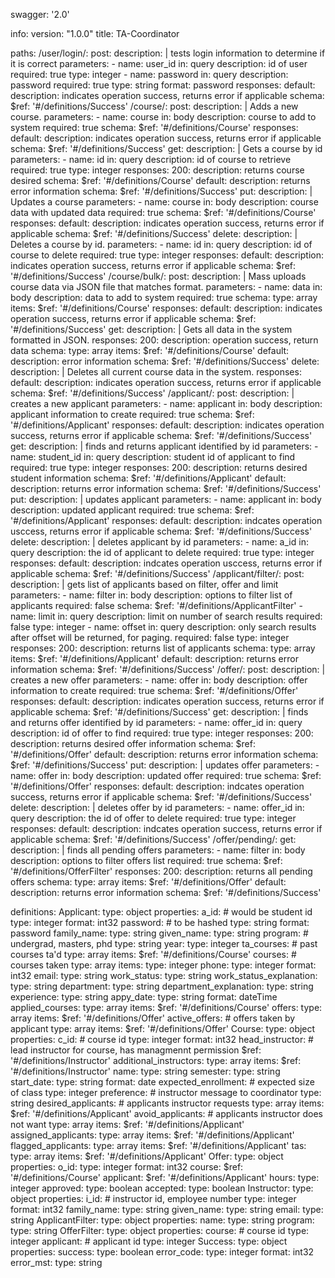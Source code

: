 swagger: '2.0'

info:
  version: "1.0.0"
  title: TA-Coordinator

paths:
  /user/login/:
    post:
      description: |
        tests login information to determine if it is correct
      parameters:
        - name: user_id
          in: query
          description: id of user
          required: true
          type: integer
        - name: password
          in: query
          description: password
          required: true
          type: string
          format: password
      responses:
        default: 
          description: indicates operation success, returns error if applicable
          schema:
            $ref: '#/definitions/Success'
  /course/:
    post:
      description: |
        Adds a new course.
      parameters:
        - name: course
          in: body
          description: course to add to system
          required: true
          schema:
            $ref: '#/definitions/Course'
      responses:
        default:
          description: indicates operation success, returns error if applicable
          schema:
            $ref: '#/definitions/Success'
    get:
      description: |
        Gets a course by id
      parameters:
        - name: id
          in: query
          description: id of course to retrieve
          required: true
          type: integer
      responses:
        200:
          description: returns course desired
          schema:
            $ref: '#/definitions/Course'
        default:
          description: returns error information
          schema:
            $ref: '#/definitions/Success'
    put:
      description: |
        Updates a course
      parameters:
        - name: course
          in: body
          description: course data with updated data
          required: true
          schema:
            $ref: '#/definitions/Course'
      responses:
        default:
          description: indicates operation success, returns error if applicable
          schema:
            $ref: '#/definitions/Success'
    delete:
      description: |
        Deletes a course by id.
      parameters:
        - name: id
          in: query
          description: id of course to delete
          required: true
          type: integer
      responses:
        default:
          description: indicates operation success, returns error if applicable
          schema:
            $ref: '#/definitions/Success'
  /course/bulk/:
    post:
      description: |
        Mass uploads course data via JSON file that matches format.
      parameters:
        - name: data
          in: body
          description: data to add to system
          required: true
          schema:
            type: array
            items:
              $ref: '#/definitions/Course'
      responses:
        default:
          description: indicates operation success, returns error if applicable
          schema:
            $ref: '#/definitions/Success'
    get:
      description: |
        Gets all data in the system formatted in JSON.
      responses:
        200:
          description: operation success, return data
          schema:
            type: array
            items:
              $ref: '#/definitions/Course'
        default:
          description: error information
          schema:
            $ref: '#/definitions/Success'
    delete:
      description: |
        Deletes all current course data in the system.
      responses:
        default:
          description: indicates operation success, returns error if applicable
          schema:
            $ref: '#/definitions/Success'
  /applicant/:
    post:
      description: |
        creates a new applicant
      parameters:
        - name: applicant
          in: body
          description: applicant information to create
          required: true
          schema:
            $ref: '#/definitions/Applicant'
      responses:
          default:
            description: indicates operation success, returns error if applicable
            schema:
              $ref: '#/definitions/Success'
    get:
      description: |
        finds and returns applicant identified by id
      parameters:
        - name: student_id
          in: query
          description: student id of applicant to find
          required: true
          type: integer
      responses:
        200:
          description: returns desired student information
          schema:
            $ref: '#/definitions/Applicant'
        default:
          description: returns error information
          schema:
            $ref: '#/definitions/Success'
    put:
      description: |
        updates applicant
      parameters:
        - name: applicant
          in: body
          description: updated applicant
          required: true
          schema:
            $ref: '#/definitions/Applicant'
      responses:
        default:
          description: indcates operation usccess, returns error if applicable
          schema:
            $ref: '#/definitions/Success'
    delete:
      description: |
        deletes applicant by id
      parameters:
        - name: a_id
          in: query
          description: the id of applicant to delete
          required: true
          type: integer
      responses:
        default:
          description: indcates operation usccess, returns error if applicable
          schema:
            $ref: '#/definitions/Success'
  /applicant/filter/:
    post:
      description: |
        gets list of applicants based on filter, offer and limit
      parameters:
        - name: filter
          in: body
          description: options to filter list of applicants
          required: false
          schema:
            $ref: '#/definitions/ApplicantFilter'
        - name: limit
          in: query
          description: limit on number of search results
          required: false
          type: integer
        - name: offset
          in: query
          description: only search results after offset will be returned, for paging.
          required: false
          type: integer
      responses:
        200:
          description: returns list of applicants
          schema:
            type: array
            items:
              $ref: '#/definitions/Applicant'
        default:
          description: returns error information
          schema:
            $ref: '#/definitions/Success'
  /offer/:
    post:
      description: |
        creates a new offer
      parameters:
        - name: offer
          in: body
          description: offer information to create
          required: true
          schema:
            $ref: '#/definitions/Offer'
      responses:
          default:
            description: indicates operation success, returns error if applicable
            schema:
              $ref: '#/definitions/Success'
    get:
      description: |
        finds and returns offer identified by id
      parameters:
        - name: offer_id
          in: query
          description: id of offer to find
          required: true
          type: integer
      responses:
        200:
          description: returns desired offer information
          schema:
            $ref: '#/definitions/Offer'
        default:
          description: returns error information
          schema:
            $ref: '#/definitions/Success'
    put:
      description: |
        updates offer
      parameters:
        - name: offer
          in: body
          description: updated offer
          required: true
          schema:
            $ref: '#/definitions/Offer'
      responses:
        default:
          description: indcates operation success, returns error if applicable
          schema:
            $ref: '#/definitions/Success'
    delete:
      description: |
        deletes offer by id
      parameters:
        - name: offer_id
          in: query
          description: the id of offer to delete
          required: true
          type: integer
      responses:
        default:
          description: indcates operation success, returns error if applicable
          schema:
            $ref: '#/definitions/Success'
  /offer/pending/:
    get:
      description: |
        finds all pending offers
      parameters:
        - name: filter
          in: body
          description: options to filter offers list
          required: true
          schema:
            $ref: '#/definitions/OfferFilter'
      responses:
        200:
          description: returns all pending offers
          schema:
            type: array
            items:
              $ref: '#/definitions/Offer'
        default:
          description: returns error information
          schema:
            $ref: '#/definitions/Success'
          
definitions:
  Applicant:
    type: object
    properties:
      a_id:  # would be student id
        type: integer
        format: int32
      password:  # to be hashed
        type: string
        format: password
      family_name:
        type: string
      given_name:
        type: string
      program:  # undergrad, masters, phd
        type: string
      year:
        type: integer
      ta_courses:  # past courses ta'd
        type: array
        items:
          $ref: '#/definitions/Course'
      courses:  # courses taken
        type: array
        items:
          type: integer
      phone:
        type: integer
        format: int32
      email:
        type: string
      work_status:
        type: string
      work_status_explanation:
        type: string
      department:
        type: string
      department_explanation:
        type: string
      experience:
        type: string
      appy_date:
        type: string
        format: dateTime
      applied_courses:
        type: array
        items:
          $ref: '#/definitions/Course'
      offers:
        type: array
        items:
          $ref: '#/definitions/Offer'
      active_offers:  # offers taken by applicant
        type: array
        items:
          $ref: '#/definitions/Offer'
  Course:
    type: object
    properties:
      c_id:  # course id 
        type: integer
        format: int32
      head_instructor:  # lead instructor for course, has managmennt permission
        $ref: '#/definitions/Instructor'
      additional_instructors:
        type: array
        items:
          $ref: '#/definitions/Instructor'
      name:
        type: string
      semester:
        type: string
      start_date:
        type: string
        format: date
      expected_enrollment:  # expected size of class
        type: integer
      preference:  # instructor message to coordinator
        type: string
      desired_applicants:  # applicants instructor requests
        type: array
        items:
          $ref: '#/definitions/Applicant'
      avoid_applicants:  # applicants instructor does not want
        type: array
        items:
          $ref: '#/definitions/Applicant'
      assigned_applicants:
        type: array
        items:
          $ref: '#/definitions/Applicant'
      flagged_applicants:
        type: array
        items:
          $ref: '#/definitions/Applicant'
      tas:
        type: array
        items:
          $ref: '#/definitions/Applicant'
  Offer:
    type: object
    properties:
      o_id:
        type: integer
        format: int32
      course:
        $ref: '#/definitions/Course'
      applicant:
        $ref: '#/definitions/Applicant'
      hours:
        type: integer
      approved:
        type: boolean
      accepted:
        type: boolean
  Instructor:
    type: object
    properties:
      i_id:  # instructor id, employee number
        type: integer
        format: int32
      family_name: 
        type: string
      given_name:
        type: string
      email:
        type: string
  ApplicantFilter:
    type: object
    properties:
      name: 
        type: string
      program:
        type: string
  OfferFilter:
    type: object
    properties:
      course:  # course id
        type: integer
      applicant:  # applicant id
        type: integer
  Success:
    type: object
    properties:
      success:
        type: boolean
      error_code:
        type: integer
        format: int32
      error_mst:
        type: string
